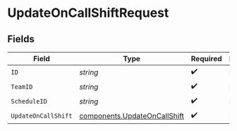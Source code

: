 # UpdateOnCallShiftRequest


## Fields

| Field                                                                        | Type                                                                         | Required                                                                     | Description                                                                  |
| ---------------------------------------------------------------------------- | ---------------------------------------------------------------------------- | ---------------------------------------------------------------------------- | ---------------------------------------------------------------------------- |
| `ID`                                                                         | *string*                                                                     | :heavy_check_mark:                                                           | N/A                                                                          |
| `TeamID`                                                                     | *string*                                                                     | :heavy_check_mark:                                                           | N/A                                                                          |
| `ScheduleID`                                                                 | *string*                                                                     | :heavy_check_mark:                                                           | N/A                                                                          |
| `UpdateOnCallShift`                                                          | [components.UpdateOnCallShift](../../models/components/updateoncallshift.md) | :heavy_check_mark:                                                           | N/A                                                                          |